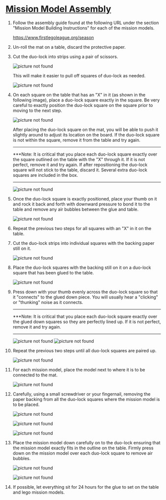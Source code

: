 # [Mission Model Assembly](../README.md)

1. Follow the assembly guide found at the following URL under the section "Mission Model Building Instructions" for each of the mission models.

    <https://www.firstlegoleague.org/season>

1. Un-roll the mat on a table, discard the protective paper.

1. Cut the duo-lock into strips using a pair of scissors.

    ![picture not found](media/PXL_20230917_173557050.MP.jpg "Cutting Duo-Lock into Strips" )

    This will make it easier to pull off squares of duo-lock as needed.

    ![picture not found](media/PXL_20230917_173657343.MP.jpg "Pulling Duo-Lock Squares from the Strips" )

1. On each square on the table that has an "X" in it (as shown in the following image), place a duo-lock square exactly in the square.  Be very careful to exactly position the duo-lock square on the square prior to moving to the next step.

    ![picture not found](media/PXL_20230917_174223543.MP.jpg "Duo-Lock location Square" )

    After placing the duo-lock square on the mat, you will be able to push it slightly around to adjust its location on the board.  If the duo-lock square is not within the square, remove it from the table and try again.

    ---

    ***Note: It is critical that you place each duo-lock square exactly over the square outlined on the table with the "X" through it.  If it is not perfect, remove it and try again.  If after repositioning the duo-lock square will not stick to the table, discard it.  Several extra duo-lock squares are included in the box.

    ---

    ![picture not found](media/PXL_20230917_174320025.MP.jpg "Exactly Position Duo-Lock Squares" )

1. Once the duo-lock square is exactly positioned, place your thumb on it and rock it back and forth with downward pressure to bond it to the table and remove any air bubbles between the glue and table.

    ![picture not found](media/PXL_20230917_174326880.MP.jpg "Set Duo-Lock Square" )

1. Repeat the previous two steps for all squares with an "X" in it on the table.

1. Cut the duo-lock strips into individual squares with the backing paper still on it.

    ![picture not found](media/PXL_20230917_174452760.MP.jpg "Cut Duo-Lock into Squares" )

1. Place the duo-lock squares with the backing still on it on a duo-lock square that has been glued to the table.

    ![picture not found](media/PXL_20230917_174517807.MP.jpg "Placing Duo-Lock" )

1. Press down with your thumb evenly across the duo-lock square so that it "connects" to the glued down piece.  You will usually hear a "clicking" or "thunking" noise as it connects.

    ---

    ***Note: It is critical that you place each duo-lock square exactly over the glued down squares so they are perfectly lined up. If it is not perfect, remove it and try again.

    ---

    ![picture not found](media/PXL_20230917_174525697.MP.jpg "Position" )
    ![picture not found](media/PXL_20230917_174521173.MP.jpg "And Set" )

1. Repeat the previous two steps until all duo-lock squares are paired up.

    ![picture not found](media/PXL_20230917_174645939.MP.jpg "Place All Duo-Lock" )

1. For each mission model, place the model next to where it is to be connected to the mat.

    ![picture not found](media/PXL_20230917_192322842.MP.jpg "Mission Model Placement" )

1. Carefully, using a small screwdriver or your fingernail, removing the paper backing from all the duo-lock squares where the mission model is to be placed.

    ![picture not found](media/PXL_20230917_192358563.MP.jpg "Remove Paper Backing" )

    ![picture not found](media/PXL_20230917_192410455.MP.jpg "Paper Backing Removed" )

    ![picture not found](media/PXL_20230917_192424426.MP.jpg "Paper Backing Removed Zoomout" )

1. Place the mission model down carefully on to the duo-lock ensuring that the mission model exactly fits in the outline on the table.  Firmly press down on the mission model over each duo-lock square to remove air bubbles.

    ![picture not found](media/PXL_20230917_192531755.MP.jpg "All Paper Backings Removed" )

    ![picture not found](media/PXL_20230917_192546902.MP.jpg "Placing Mission Model" )

1. If possible, let everything sit for 24 hours for the glue to set on the table and lego mission models.
